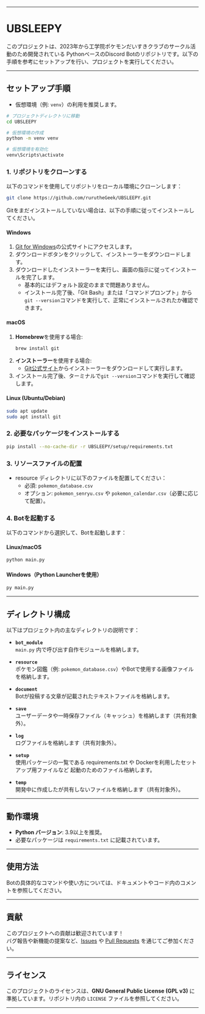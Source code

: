 
---

# UBSLEEPY

このプロジェクトは、2023年から工学院ポケモンだいすきクラブのサークル活動のため開発されている PythonベースのDiscord Botのリポジトリです。以下の手順を参考にセットアップを行い、プロジェクトを実行してください。

---

## セットアップ手順

- 仮想環境（例: `venv`）の利用を推奨します。

```bash
# プロジェクトディレクトリに移動
cd UBSLEEPY

# 仮想環境の作成
python -m venv venv

# 仮想環境を有効化
venv\Scripts\activate
```

### 1. リポジトリをクローンする
以下のコマンドを使用してリポジトリをローカル環境にクローンします：
```bash
git clone https://github.com/rurutheGeek/UBSLEEPY.git
```
Gitをまだインストールしていない場合は、以下の手順に従ってインストールしてください。

#### Windows
1. [Git for Windows](https://gitforwindows.org/)の公式サイトにアクセスします。
2. ダウンロードボタンをクリックして、インストーラーをダウンロードします。
3. ダウンロードしたインストーラーを実行し、画面の指示に従ってインストールを完了します。
   - 基本的にはデフォルト設定のままで問題ありません。
   - インストール完了後、「Git Bash」または「コマンドプロンプト」から`git --version`コマンドを実行して、正常にインストールされたか確認できます。

#### macOS
1. **Homebrew**を使用する場合:
   ```bash
   brew install git
   ```
2. **インストーラー**を使用する場合:
   - [Git公式サイト](https://git-scm.com/download/mac)からインストーラーをダウンロードして実行します。
3. インストール完了後、ターミナルで`git --version`コマンドを実行して確認します。

#### Linux (Ubuntu/Debian)
```bash
sudo apt update
sudo apt install git
```

### 2. 必要なパッケージをインストールする

```bash
pip install --no-cache-dir -r UBSLEEPY/setup/requirements.txt
```

### 3. リソースファイルの配置
- resource ディレクトリに以下のファイルを配置してください：
  - 必須: `pokemon_database.csv`
  - オプション: `pokemon_senryu.csv` や `pokemon_calendar.csv`（必要に応じて配置）。

### 4. Botを起動する
以下のコマンドから選択して、Botを起動します：

#### Linux/macOS
```bash
python main.py
```

#### Windows（Python Launcherを使用）
```bash
py main.py
```

---

## ディレクトリ構成

以下はプロジェクト内の主なディレクトリの説明です：

- **`bot_module`**  
  `main.py` 内で呼び出す自作モジュールを格納します。

- **`resource`**  
  ポケモン図鑑（例: `pokemon_database.csv`）やBotで使用する画像ファイルを格納します。

- **`document`**  
  Botが投稿する文章が記載されたテキストファイルを格納します。

- **`save`**  
  ユーザーデータや一時保存ファイル（キャッシュ）を格納します（共有対象外）。

- **`log`**  
  ログファイルを格納します（共有対象外）。

- **`setup`**  
  使用パッケージの一覧である requirements.txt や Dockerを利用したセットアップ用ファイルなど 起動のためのファイル格納します。

- **`temp`**  
  開発中に作成したが共有しないファイルを格納します（共有対象外）。

---

## 動作環境

- **Python バージョン**: 3.9以上を推奨。
- 必要なパッケージは `requirements.txt` に記載されています。

---

## 使用方法

Botの具体的なコマンドや使い方については、ドキュメントやコード内のコメントを参照してください。

---

## 貢献

このプロジェクトへの貢献は歓迎されています！  
バグ報告や新機能の提案など、[Issues](https://github.com/rurutheGeek/UBSLEEPY/issues) や [Pull Requests](https://github.com/rurutheGeek/UBSLEEPY/pulls) を通じてご参加ください。

---

## ライセンス

このプロジェクトのライセンスは、**GNU General Public License (GPL v3)** に準拠しています。リポジトリ内の `LICENSE` ファイルを参照してください。

---

